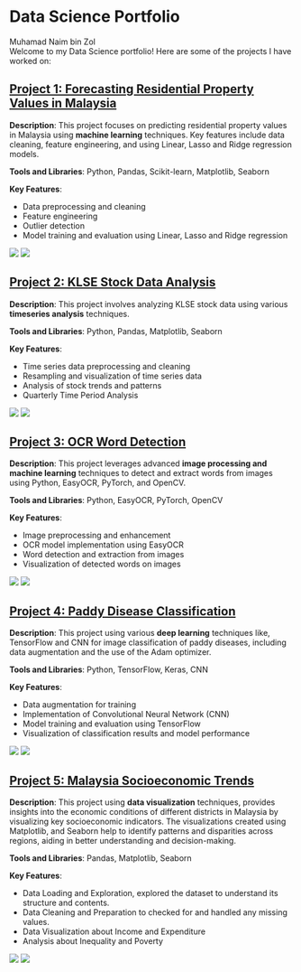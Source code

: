 # Data Science Portfolio

Muhamad Naim bin Zol  
Welcome to my Data Science portfolio! Here are some of the projects I have worked on:

## [Project 1: Forecasting Residential Property Values in Malaysia](https://github.com/naimzol/Forecasting-Property-Values-Machine-Learning)

**Description**: This project focuses on predicting residential property values in Malaysia using **machine learning** techniques. Key features include data cleaning, feature engineering, and using Linear, Lasso and Ridge regression models.

**Tools and Libraries**: Python, Pandas, Scikit-learn, Matplotlib, Seaborn

**Key Features**:
- Data preprocessing and cleaning
- Feature engineering
- Outlier detection
- Model training and evaluation using Linear, Lasso and Ridge regression

![](image/machine-learning/median%20price%20vs%20median%20psf.png)
![](image/machine-learning/Number%20of%20Project%20Based%20on%20State.png)

## [Project 2: KLSE Stock Data Analysis](https://github.com/naimzol/KLSE-Stock-Data-Analysis)

**Description**: This project involves analyzing KLSE stock data using various **timeseries analysis** techniques.

**Tools and Libraries**: Python, Pandas, Matplotlib, Seaborn

**Key Features**:
- Time series data preprocessing and cleaning
- Resampling and visualization of time series data
- Analysis of stock trends and patterns
- Quarterly Time Period Analysis

![](image/timeseries-analysis/Close%20Plot%20Graph.png)
![](image/timeseries-analysis/Quarterly%20Datetime%20Series%20Analysis.png)  

## [Project 3: OCR Word Detection](https://github.com/naimzol/OCR-Word-Detection)

**Description**: This project leverages advanced **image processing and machine learning** techniques to detect and extract words from images using Python, EasyOCR, PyTorch, and OpenCV.

**Tools and Libraries**: Python, EasyOCR, PyTorch, OpenCV

**Key Features**:
- Image preprocessing and enhancement
- OCR model implementation using EasyOCR
- Word detection and extraction from images
- Visualization of detected words on images

![](image/ocr-detection/stop-signs-eight-sides.jpg)
![](image/ocr-detection/stop.png)

## [Project 4: Paddy Disease Classification](https://github.com/naimzol/Paddy-Disease-Classification)

**Description**: This project using various **deep learning** techniques like, TensorFlow and CNN for image classification of paddy diseases, including data augmentation and the use of the Adam optimizer.

**Tools and Libraries**: Python, TensorFlow, Keras, CNN

**Key Features**:
- Data augmentation for training
- Implementation of Convolutional Neural Network (CNN)
- Model training and evaluation using TensorFlow
- Visualization of classification results and model performance

![](image/deep-learning/training-and-validation-accuracy.png)
![](image/deep-learning/Predicted%20Result%20vs%20Actual%20Result.png)

## [Project 5: Malaysia Socioeconomic Trends](https://github.com/naimzol/Malaysia-Socioeconomic-Trends-Data-Visualization)

**Description**: This project using  **data visualization** techniques, provides insights into the economic conditions of different districts in Malaysia by visualizing key socioeconomic indicators. The visualizations created using Matplotlib, and Seaborn help to identify patterns and disparities across regions, aiding in better understanding and decision-making.

**Tools and Libraries**: Pandas, Matplotlib, Seaborn

**Key Features**:
- Data Loading and Exploration, explored the dataset to understand its structure and contents.
- Data Cleaning and Preparation to checked for and handled any missing values.
- Data Visualization about Income and Expenditure
- Analysis about Inequality and Poverty

![](image/data-visualization/mean_income_vs_median_income.png)
![](image/data-visualization/poverty_rate_bystate.png)
